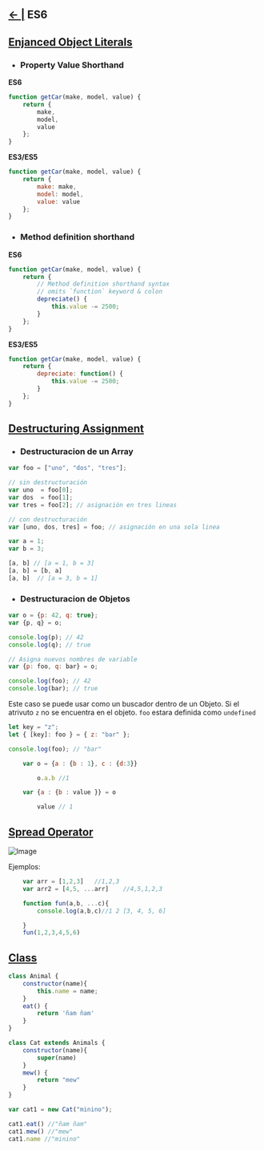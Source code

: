 ## [← |](https://github.com/VGamezz19/skylab-curso/blob/dev/course/semana03/)   ES6

## [Enjanced Object Literals](http://www.benmvp.com/learning-es6-enhanced-object-literals/)

- ### Property Value Shorthand
**ES6**
```javascript
function getCar(make, model, value) {
	return {
		make,
		model,
		value
	};
}
```

**ES3/ES5**
```javascript
function getCar(make, model, value) {
	return {
		make: make,
		model: model,
		value: value
	};
}

```

- ### Method definition shorthand

**ES6**
```javascript
function getCar(make, model, value) {
	return {
		// Method definition shorthand syntax
		// omits `function` keyword & colon
		depreciate() {
			this.value -= 2500;
		}
	};
}
```
**ES3/ES5**
```javascript
function getCar(make, model, value) {
	return {
		depreciate: function() {
			this.value -= 2500;
		}
	};
}
```

## [Destructuring Assignment](https://developer.mozilla.org/es/docs/Web/JavaScript/Referencia/Operadores/Destructuring_assignment)

- ### Destructuracion de un Array

```javascript
var foo = ["uno", "dos", "tres"];

// sin destructuración
var uno  = foo[0];
var dos  = foo[1];
var tres = foo[2]; // asignación en tres lineas

// con destructuración
var [uno, dos, tres] = foo; // asignación en una sola linea
```

```javascript
var a = 1;
var b = 3;

[a, b] // [a = 1, b = 3]
[a, b] = [b, a]
[a, b]  // [a = 3, b = 1]

```

- ### Destructuracion de Objetos

```javascript
var o = {p: 42, q: true};
var {p, q} = o;

console.log(p); // 42
console.log(q); // true 

// Asigna nuevos nombres de variable
var {p: foo, q: bar} = o;

console.log(foo); // 42
console.log(bar); // true  
```

Este caso se puede usar como un buscador dentro de un Objeto. Si el atrivuto `z` no se encuentra en el objeto. `foo` estara definida como `undefined`
```javascript
let key = "z";
let { [key]: foo } = { z: "bar" };

console.log(foo); // "bar"
```

```javascript
    var o = {a : {b : 1}, c : {d:3}}

        o.a.b //1

    var {a : {b : value }} = o

        value // 1
```

## [Spread Operator](https://developer.mozilla.org/es/docs/Web/JavaScript/Referencia/Operadores/Spread_operator)

![Image](https://github.com/VGamezz19/skylab-curso/blob/dev/course/semana03/public/spread.png)


Ejemplos:
```javascript
    var arr = [1,2,3]   //1,2,3
    var arr2 = [4,5, ...arr]    //4,5,1,2,3

    function fun(a,b, ...c){
        console.log(a,b,c)//1 2 [3, 4, 5, 6]

    }
    fun(1,2,3,4,5,6)
```

## [Class](https://developer.mozilla.org/es/docs/Web/JavaScript/Referencia/Classes)

```javascript
class Animal {
    constructor(name){
        this.name = name;
    }
    eat() {
        return 'ñam ñam'
    }
}

class Cat extends Animals {
    constructor(name){
        super(name)
    }
    mew() {
        return "mew"
    }
}

var cat1 = new Cat("minino");

cat1.eat() //"ñam ñam"
cat1.mew() //"mew"
cat1.name //"minino"
```


